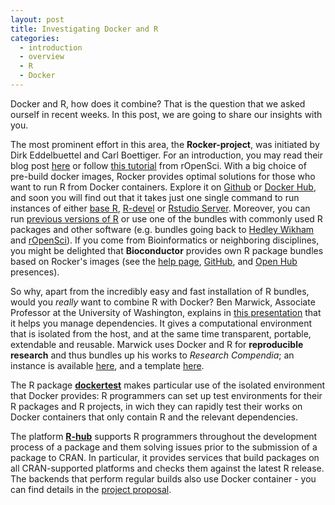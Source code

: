 ```yaml
---
layout: post
title: Investigating Docker and R
categories:
  - introduction
  - overview
  - R
  - Docker
---
```


Docker and R, how does it combine? That is the question that we asked ourself in recent weeks. In this post, we are going to share our insights with you.

The most prominent effort in this area, the **Rocker-project**, was initiated by Dirk Eddelbuettel and Carl Boettiger. For an introduction, you may read their blog post [here](http://dirk.eddelbuettel.com/blog/2014/10/23/) or follow [this tutorial](http://ropenscilabs.github.io/r-docker-tutorial/) from rOpenSci. With a big choice of pre-build docker images, Rocker provides optimal solutions for those who want to run R from Docker containers. Explore it on [Github](https://github.com/rocker-org/) or [Docker Hub](https://hub.docker.com/u/rocker/), and soon you will find out that it takes just one single command to run instances of either [base R](https://hub.docker.com/r/rocker/r-base/), [R-devel](https://hub.docker.com/r/rocker/r-devel/) or [Rstudio Server](https://hub.docker.com/r/rocker/rstudio/). Moreover, you can run [previous versions of R](https://hub.docker.com/r/rocker/r-versioned/) or use one of the bundles with commonly used R packages and other software (e.g. bundles going back to [Hedley Wikham](https://hub.docker.com/r/rocker/hadleyverse/) and [rOpenSci](https://hub.docker.com/r/rocker/ropensci/)).
If you come from Bioinformatics or neighboring disciplines, you might be delighted that **Bioconductor** provides own R package bundles based on Rocker's images (see the [help page](http://bioconductor.org/help/docker/), [GitHub](https://github.com/Bioconductor/bioc_docker), and [Open Hub](https://hub.docker.com/u/bioconductor/) presences).

So why, apart from the incredibly easy and fast installation of R bundles, would you *really* want to combine R with Docker? Ben Marwick, Associate Professor at the University of Washington, explains in [this presentation](https://benmarwick.github.io/UW-eScience-docker-for-reproducible-research/) that it helps you manage dependencies. It gives a computational environment that is isolated from the host, and at the same time transparent, portable, extendable and reusable. Marwick uses Docker and R for **reproducible research** and thus bundles up his works to *Research Compendia*; an instance is available [here](https://github.com/benmarwick/1989-excavation-report-Madjebebe), and a template [here](https://github.com/benmarwick/researchcompendium).

The R package [**dockertest**](https://github.com/traitecoevo/dockertest) makes particular use of the isolated environment that Docker provides: R programmers can set up test environments for their R packages and R projects, in wich they can rapidly test their works on Docker containers that only contain R and the relevant dependencies. 

The platform [**R-hub**](https://github.com/r-hub) supports R programmers throughout the development process of a package and them solving issues prior to the submission of a package to CRAN. In particular, it provides services that build packages on all CRAN-supported platforms and checks them against the latest R release. The backends that perform regular builds also use Docker container - you can find details in the [project proposal](https://github.com/r-hub/proposal).


